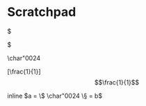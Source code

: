 # Scratchpad

\$

&#x24;

\char"0024

\[\frac{1}{1}\]
$$\frac{1}{1}$$

inline $a = \$ \char"0024 \§ = b$